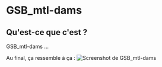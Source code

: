 GSB_mtl-dams
========

## Qu'est-ce que c'est ?
GSB_mtl-dams ...

Au final, ça ressemble à ça :
![Screenshot de GSB_mtl-dams](https://raw.github.com/mectrankil78700/GSB_mtl-dams/master/screenshot.jpg "Screenshot de GSB_mtl-dams")